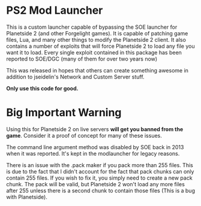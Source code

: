 # PS2 Mod Launcher

This is a custom launcher capable of bypassing the SOE launcher for Planetside 2 (and other Forgelight games).  It is capable of patching game files, Lua, and many other things to modify the Planetside 2 client.  It also contains a number of exploits that will force Planetside 2 to load any file you want it to load.  Every single exploit contained in this package has been reported to SOE/DGC (many of them for over two years now)

This was released in hopes that others can create something awesome in addition to jseidelin's Network and Custom Server stuff. 

**Only use this code for good.**      



# Big Important Warning

Using this for Planetside 2 on live servers **will get you banned from the game**.  Consider it a proof of concept for many of these issues.  

The command line argument method was disabled by SOE back in 2013 when it was reported.  It's kept in the modlauncher for legacy reasons.  

There is an issue with the .pack maker if you pack more than 255 files.  This is due to the fact that I didn't account for the fact that pack chunks can only contain 255 files.  If you wish to fix it, you simply need to create a new pack chunk.  The pack will be valid, but Planetside 2 won't load any more files after 255 unless there is a second chunk to contain those files (This is a bug with Planetside).  
